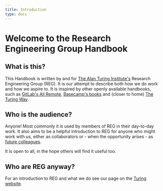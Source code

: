 ```yaml
---
title: Introduction
type: docs
---
```


# Welcome to the Research Engineering Group Handbook

## What is this?

This Handbook is written by and for [The Alan Turing Institute's](https://www.turing.ac.uk/) Research Engineering Group (REG).
It is our attempt to describe both how we do work and how we aspire to.
It is inspired by other openly available handbooks, such as [GitLab's All Remote](https://about.gitlab.com/company/culture/all-remote/guide/), [Basecamp's books](https://37signals.com/books) and (closer to home) [The Turing Way](https://the-turing-way.netlify.app/collaboration/remote-collab.html).

## Who is the audience?

Anyone!
Most commonly it is used by members of REG in their day-to-day work.
It also aims to be a helpful introduction to REG for anyone who might work with us, either as collaborators or - when the opportunity arises - as [future colleagues](https://www.turing.ac.uk/opportunities-turing/jobs).

It is open to all, in the hope others will find it useful too.

## Who are REG anyway?

For an introduction to REG and what we do see our page on the [Turing website](https://www.turing.ac.uk/research-engineering).
